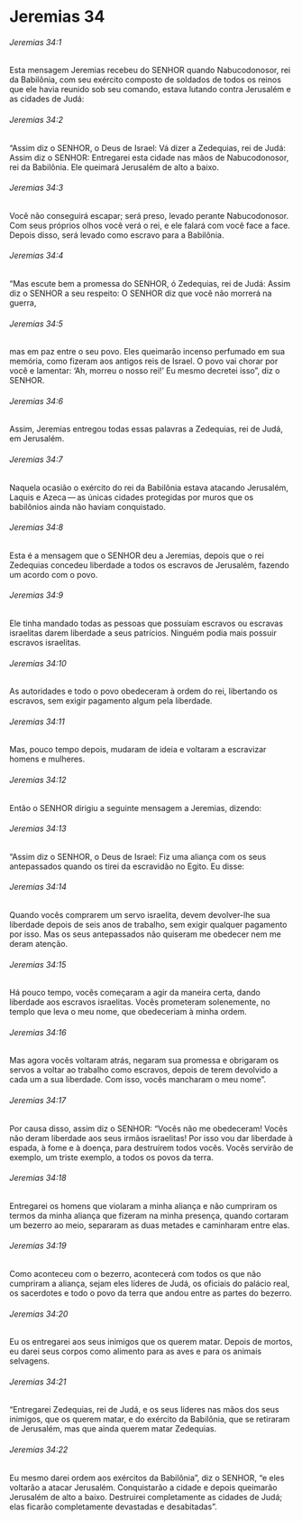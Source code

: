 # Jeremias 34

###### Jeremias 34:1

Esta mensagem Jeremias recebeu do SENHOR quando Nabucodonosor, rei da Babilônia, com seu exército composto de soldados de todos os reinos que ele havia reunido sob seu comando, estava lutando contra Jerusalém e as cidades de Judá:

###### Jeremias 34:2

“Assim diz o SENHOR, o Deus de Israel: Vá dizer a Zedequias, rei de Judá: Assim diz o SENHOR: Entregarei esta cidade nas mãos de Nabucodonosor, rei da Babilônia. Ele queimará Jerusalém de alto a baixo.

###### Jeremias 34:3

Você não conseguirá escapar; será preso, levado perante Nabucodonosor. Com seus próprios olhos você verá o rei, e ele falará com você face a face. Depois disso, será levado como escravo para a Babilônia.

###### Jeremias 34:4

“Mas escute bem a promessa do SENHOR, ó Zedequias, rei de Judá: Assim diz o SENHOR a seu respeito: O SENHOR diz que você não morrerá na guerra,

###### Jeremias 34:5

mas em paz entre o seu povo. Eles queimarão incenso perfumado em sua memória, como fizeram aos antigos reis de Israel. O povo vai chorar por você e lamentar: ‘Ah, morreu o nosso rei!’ Eu mesmo decretei isso”, diz o SENHOR.

###### Jeremias 34:6

Assim, Jeremias entregou todas essas palavras a Zedequias, rei de Judá, em Jerusalém.

###### Jeremias 34:7

Naquela ocasião o exército do rei da Babilônia estava atacando Jerusalém, Laquis e Azeca — as únicas cidades protegidas por muros que os babilônios ainda não haviam conquistado.

###### Jeremias 34:8

Esta é a mensagem que o SENHOR deu a Jeremias, depois que o rei Zedequias concedeu liberdade a todos os escravos de Jerusalém, fazendo um acordo com o povo.

###### Jeremias 34:9

Ele tinha mandado todas as pessoas que possuíam escravos ou escravas israelitas darem liberdade a seus patrícios. Ninguém podia mais possuir escravos israelitas.

###### Jeremias 34:10

As autoridades e todo o povo obedeceram à ordem do rei, libertando os escravos, sem exigir pagamento algum pela liberdade.

###### Jeremias 34:11

Mas, pouco tempo depois, mudaram de ideia e voltaram a escravizar homens e mulheres.

###### Jeremias 34:12

Então o SENHOR dirigiu a seguinte mensagem a Jeremias, dizendo:

###### Jeremias 34:13

“Assim diz o SENHOR, o Deus de Israel: Fiz uma aliança com os seus antepassados quando os tirei da escravidão no Egito. Eu disse:

###### Jeremias 34:14

Quando vocês comprarem um servo israelita, devem devolver-lhe sua liberdade depois de seis anos de trabalho, sem exigir qualquer pagamento por isso. Mas os seus antepassados não quiseram me obedecer nem me deram atenção.

###### Jeremias 34:15

Há pouco tempo, vocês começaram a agir da maneira certa, dando liberdade aos escravos israelitas. Vocês prometeram solenemente, no templo que leva o meu nome, que obedeceriam à minha ordem.

###### Jeremias 34:16

Mas agora vocês voltaram atrás, negaram sua promessa e obrigaram os servos a voltar ao trabalho como escravos, depois de terem devolvido a cada um a sua liberdade. Com isso, vocês mancharam o meu nome”.

###### Jeremias 34:17

Por causa disso, assim diz o SENHOR: “Vocês não me obedeceram! Vocês não deram liberdade aos seus irmãos israelitas! Por isso vou dar liberdade à espada, à fome e à doença, para destruírem todos vocês. Vocês servirão de exemplo, um triste exemplo, a todos os povos da terra.

###### Jeremias 34:18

Entregarei os homens que violaram a minha aliança e não cumpriram os termos da minha aliança que fizeram na minha presença, quando cortaram um bezerro ao meio, separaram as duas metades e caminharam entre elas.

###### Jeremias 34:19

Como aconteceu com o bezerro, acontecerá com todos os que não cumpriram a aliança, sejam eles líderes de Judá, os oficiais do palácio real, os sacerdotes e todo o povo da terra que andou entre as partes do bezerro.

###### Jeremias 34:20

Eu os entregarei aos seus inimigos que os querem matar. Depois de mortos, eu darei seus corpos como alimento para as aves e para os animais selvagens.

###### Jeremias 34:21

“Entregarei Zedequias, rei de Judá, e os seus líderes nas mãos dos seus inimigos, que os querem matar, e do exército da Babilônia, que se retiraram de Jerusalém, mas que ainda querem matar Zedequias.

###### Jeremias 34:22

Eu mesmo darei ordem aos exércitos da Babilônia”, diz o SENHOR, “e eles voltarão a atacar Jerusalém. Conquistarão a cidade e depois queimarão Jerusalém de alto a baixo. Destruirei completamente as cidades de Judá; elas ficarão completamente devastadas e desabitadas”.

